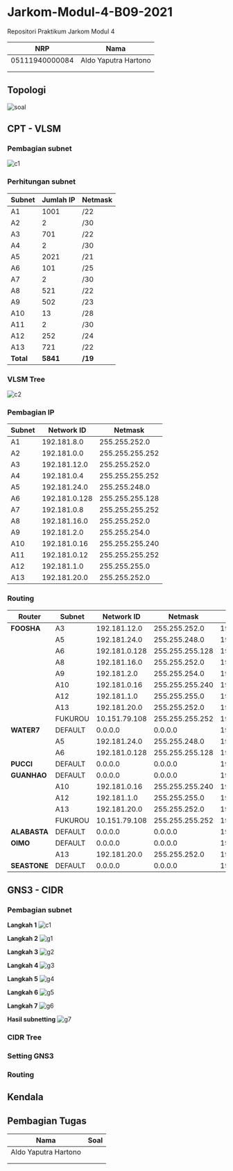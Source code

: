 # Jarkom-Modul-4-B09-2021

Repositori Praktikum Jarkom Modul 4

|NRP           |Nama                   |
|:------------:|:---------------------:|
|05111940000084|Aldo Yaputra Hartono   |
|||
|||

## Topologi
![soal](https://user-images.githubusercontent.com/31863229/142765592-e971b1a2-0214-4565-811a-87f083ecc4f3.PNG)

## CPT - VLSM
### Pembagian subnet
![c1](https://user-images.githubusercontent.com/31863229/142777462-03a67e5a-f0e3-4b3a-9223-b0ea659e6fc0.png)

### Perhitungan subnet
|Subnet|Jumlah IP|Netmask|
|------|---------|-------|
|A1|1001|/22|
|A2|2|/30|
|A3|701|/22|
|A4|2|/30|
|A5|2021|/21|
|A6|101|/25|
|A7|2|/30|
|A8|521|/22|
|A9|502|/23|
|A10|13|/28|
|A11|2|/30|
|A12|252|/24|
|A13|721|/22|
|**Total**|**5841**|**/19**|

### VLSM Tree
![c2](https://user-images.githubusercontent.com/31863229/142777556-b5c3fa17-f9bd-427e-8cc3-a38e27724d5d.png)

### Pembagian IP
|Subnet|Network ID|Netmask|
|------|----------|-------|
|A1|192.181.8.0|255.255.252.0|
|A2|192.181.0.0|255.255.255.252|
|A3|192.181.12.0|255.255.252.0|
|A4|192.181.0.4|255.255.255.252|
|A5|192.181.24.0|255.255.248.0|
|A6|192.181.0.128|255.255.255.128|
|A7|192.181.0.8|255.255.255.252|
|A8|192.181.16.0|255.255.252.0|
|A9|192.181.2.0|255.255.254.0|
|A10|192.181.0.16|255.255.255.240|
|A11|192.181.0.12|255.255.255.252|
|A12|192.181.1.0|255.255.255.0|
|A13|192.181.20.0|255.255.252.0|

### Routing
|Router|Subnet|Network ID|Netmask|Next Hop|
|------|------|----------|-------|--------|
|**FOOSHA**|A3|192.181.12.0|255.255.252.0|192.181.0.2|
||A5|192.181.24.0|255.255.248.0|192.181.0.2|
||A6|192.181.0.128|255.255.255.128|192.181.0.2|
||A8|192.181.16.0|255.255.252.0|192.181.1.10|
||A9|192.181.2.0|255.255.254.0|192.181.1.10|
||A10|192.181.0.16|255.255.255.240|192.181.1.10|
||A12|192.181.1.0|255.255.255.0|192.181.1.10|
||A13|192.181.20.0|255.255.252.0|192.181.1.10|
||FUKUROU|10.151.79.108|255.255.255.252|192.181.1.10|
|**WATER7**|DEFAULT|0.0.0.0|0.0.0.0|192.181.0.1|
||A5|192.181.24.0|255.255.248.0|192.181.0.6|
||A6|192.181.0.128|255.255.255.128|192.181.0.6|
|**PUCCI**|DEFAULT|0.0.0.0|0.0.0.0|192.181.0.5|
|**GUANHAO**|DEFAULT|0.0.0.0|0.0.0.0|192.181.0.9|
||A10|192.181.0.16|255.255.255.240|192.181.2.2|
||A12|192.181.1.0|255.255.255.0|192.181.0.14|
||A13|192.181.20.0|255.255.252.0|192.181.0.14|
||FUKUROU|10.151.79.108|255.255.255.252|192.181.0.14|
|**ALABASTA**|DEFAULT|0.0.0.0|0.0.0.0|192.181.2.1|
|**OIMO**|DEFAULT|0.0.0.0|0.0.0.0|192.181.0.13|
||A13|192.181.20.0|255.255.252.0|192.181.1.2|
|**SEASTONE**|DEFAULT|0.0.0.0|0.0.0.0|192.181.1.1|

## GNS3 - CIDR
### Pembagian subnet
**Langkah 1**
![c1](https://user-images.githubusercontent.com/31863229/142777462-03a67e5a-f0e3-4b3a-9223-b0ea659e6fc0.png)

**Langkah 2**
![g1](https://user-images.githubusercontent.com/31863229/142810611-684a1bbe-ae73-4aab-b6af-066ca8f4b5de.png)

**Langkah 3**
![g2](https://user-images.githubusercontent.com/31863229/142810624-4624bd3d-4aba-46d8-8ff6-791b7d7b6ac9.png)

**Langkah 4**
![g3](https://user-images.githubusercontent.com/31863229/142810638-386b21d0-db72-4910-9c44-83e4bb77d5d4.png)

**Langkah 5**
![g4](https://user-images.githubusercontent.com/31863229/142810659-a6eb3d31-9f39-4485-a887-528b4991a923.png)

**Langkah 6**
![g5](https://user-images.githubusercontent.com/31863229/142810676-1511d433-8618-47a0-8455-ca97d4463541.png)

**Langkah 7**
![g6](https://user-images.githubusercontent.com/31863229/142810689-9edecc00-5d43-432a-84fd-f54066365f68.png)

**Hasil subnetting**
![g7](https://user-images.githubusercontent.com/31863229/142810707-01d3c9a7-7030-45a5-9849-fc243a400e2b.png)

### CIDR Tree


### Setting GNS3


### Routing


## Kendala


## Pembagian Tugas
|Nama                   |Soal   |
|:---------------------:|:-----:|
|Aldo Yaputra Hartono   ||
|||
|||
